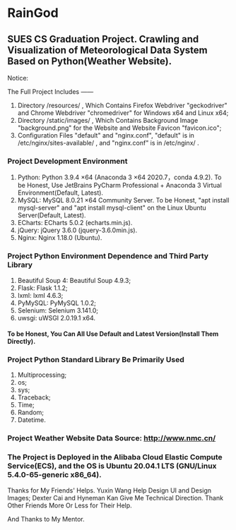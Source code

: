 # RainGod

## SUES CS Graduation Project. Crawling and Visualization of Meteorological Data System Based on Python(Weather Website). 

Notice:

The Full Project Includes ——

1. Directory /resources/ , Which Contains Firefox Webdriver "geckodriver" and Chrome Webdriver "chromedriver" for Windows x64 and Linux x64; 
2. Directory /static/images/ , Which Contains Background Image "background.png" for the Website and Website Favicon "favicon.ico"; 
3. Configuration Files "default" and "nginx.conf", "default" is in /etc/nginx/sites-available/ , and "nginx.conf" is in /etc/nginx/ .

### Project Development Environment

1. Python: Python 3.9.4 ×64 (Anaconda 3 ×64 2020.7，conda 4.9.2). To be Honest, Use JetBrains PyCharm Professional + Anaconda 3 Virtual Environment(Default, Latest). 
2. MySQL: MySQL 8.0.21 ×64 Community Server. To be Honest, "apt install mysql-server" and "apt install mysql-client" on the Linux Ubuntu Server(Default, Latest). 
3. ECharts: ECharts 5.0.2 (echarts.min.js). 
4. jQuery: jQuery 3.6.0 (jquery-3.6.0min.js). 
5. Nginx: Nginx 1.18.0 (Ubuntu). 

### Project Python Environment Dependence and Third Party Library
1. Beautiful Soup 4: Beautiful Soup 4.9.3; 
2. Flask: Flask 1.1.2; 
3. lxml: lxml 4.6.3; 
4. PyMySQL: PyMySQL 1.0.2; 
5. Selenium: Selenium 3.141.0; 
6. uwsgi: uWSGI 2.0.19.1 x64. 

#### To be Honest, You Can All Use Default and Latest Version(Install Them Directly). 

### Project Python Standard Library Be Primarily Used
1. Multiprocessing; 
2. os; 
3. sys; 
4. Traceback; 
5. Time; 
6. Random; 
7. Datetime. 

### Project Weather Website Data Source: http://www.nmc.cn/

### The Project is Deployed in the Alibaba Cloud Elastic Compute Service(ECS), and the OS is Ubuntu 20.04.1 LTS (GNU/Linux 5.4.0-65-generic x86_64). 

Thanks for My Friends' Helps. 
Yuxin Wang Help Design UI and Design Images; 
Dexter Cai and Hyneman Kan Give Me Technical Direction. 
Thank Other Friends More Or Less for Their Help. 

And Thanks to My Mentor. 
